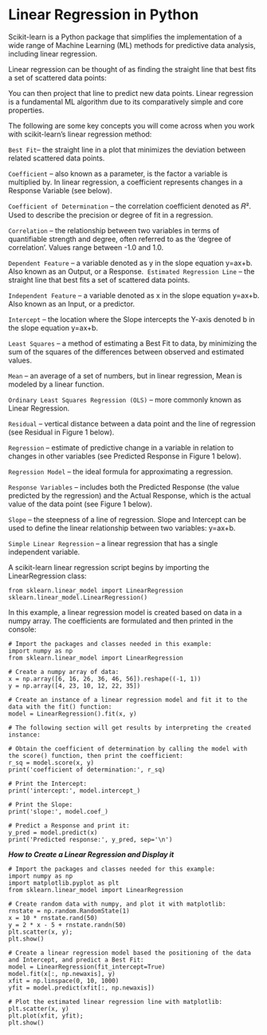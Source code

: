 # Linear Regression in Python

Scikit-learn is a Python package that simplifies the implementation of a wide range of Machine Learning (ML) methods for predictive data analysis, including linear regression.

Linear regression can be thought of as finding the straight line that best fits a set of scattered data points: 

You can then project that line to predict new data points. Linear regression is a fundamental ML algorithm due to its comparatively simple and core properties.

The following are some key concepts you will come across when you work with scikit-learn’s linear regression method:

`Best Fit`– the straight line in a plot that minimizes the deviation between related scattered data points.

`Coefficient` – also known as a parameter, is the factor a variable is multiplied by. In linear regression, a coefficient represents changes in a Response Variable (see below).

`Coefficient of Determination` – the correlation coefficient denoted as 𝑅². Used to describe the precision or degree of fit in a regression. 

`Correlation` – the relationship between two variables in terms of quantifiable strength and degree, often referred to as the ‘degree of correlation’.  Values range between -1.0 and 1.0. 

`Dependent Feature` – a variable denoted as y in the slope equation y=ax+b. Also known as an Output, or a Response. 
`Estimated Regression Line` – the straight line that best fits a set of scattered data points.

`Independent Feature` – a variable denoted as x in the slope equation y=ax+b. Also known as an Input, or a predictor. 

`Intercept` – the location where the Slope intercepts the Y-axis denoted b in the slope equation y=ax+b. 

`Least Squares` – a method of estimating a Best Fit to data, by minimizing the sum of the squares of the differences between observed and estimated values.

`Mean` – an average of a set of numbers, but in linear regression, Mean is modeled by a linear function.

`Ordinary Least Squares Regression (OLS)` – more commonly known as Linear Regression. 

`Residual` – vertical distance between a data point and the line of regression (see Residual in Figure 1 below).

`Regression` – estimate of predictive change in a variable in relation to changes in other variables (see Predicted Response in Figure 1 below).

`Regression Model` – the ideal formula for approximating a regression.

`Response Variables` – includes both the Predicted Response (the value predicted by the regression) and the Actual Response, which is the actual value of the data point (see Figure 1 below).

`Slope` – the steepness of a line of regression. Slope and Intercept can be used to define the linear relationship between two variables: y=ax+b.

`Simple Linear Regression` – a linear regression that has a single independent variable.

A scikit-learn linear regression script begins by importing the LinearRegression class:

```
from sklearn.linear_model import LinearRegression
sklearn.linear_model.LinearRegression()
```

In this example, a linear regression model is created based on data in a numpy array. The coefficients are formulated and then printed in the console:

```
# Import the packages and classes needed in this example:
import numpy as np
from sklearn.linear_model import LinearRegression

# Create a numpy array of data:
x = np.array([6, 16, 26, 36, 46, 56]).reshape((-1, 1))
y = np.array([4, 23, 10, 12, 22, 35])

# Create an instance of a linear regression model and fit it to the data with the fit() function:
model = LinearRegression().fit(x, y) 

# The following section will get results by interpreting the created instance: 

# Obtain the coefficient of determination by calling the model with the score() function, then print the coefficient:
r_sq = model.score(x, y)
print('coefficient of determination:', r_sq)

# Print the Intercept:
print('intercept:', model.intercept_)

# Print the Slope:
print('slope:', model.coef_) 

# Predict a Response and print it:
y_pred = model.predict(x)
print('Predicted response:', y_pred, sep='\n')
```

***How to Create a Linear Regression and Display it***

```
# Import the packages and classes needed for this example:
import numpy as np
import matplotlib.pyplot as plt
from sklearn.linear_model import LinearRegression

# Create random data with numpy, and plot it with matplotlib:
rnstate = np.random.RandomState(1)
x = 10 * rnstate.rand(50)
y = 2 * x - 5 + rnstate.randn(50)
plt.scatter(x, y);
plt.show()

# Create a linear regression model based the positioning of the data and Intercept, and predict a Best Fit:
model = LinearRegression(fit_intercept=True)
model.fit(x[:, np.newaxis], y)
xfit = np.linspace(0, 10, 1000)
yfit = model.predict(xfit[:, np.newaxis])

# Plot the estimated linear regression line with matplotlib:
plt.scatter(x, y)
plt.plot(xfit, yfit);
plt.show()
```